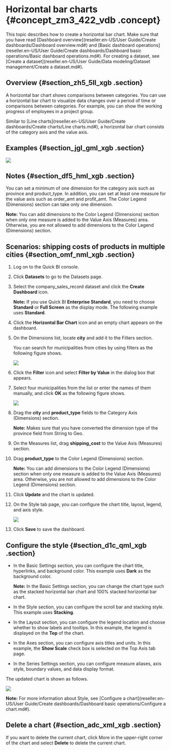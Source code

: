 # Horizontal bar charts {#concept_zm3_422_vdb .concept}

This topic describes how to create a horizontal bar chart. Make sure that you have read [Dashboard overview](reseller.en-US/User Guide/Create dashboards/Dashboard overview.md#) and [Basic dashboard operations](reseller.en-US/User Guide/Create dashboards/Dashboard basic operations/Basic dashboard operations.md#). For creating a dataset, see [Create a dataset](reseller.en-US/User Guide/Data modeling/Dataset management/Create a dataset.md#).

## Overview {#section_zh5_5ll_xgb .section}

A horizontal bar chart shows comparisons between categories. You can use a horizontal bar chart to visualize data changes over a period of time or comparisons between categories. For example, you can show the working progress of employees in a project group.

Similar to [Line charts](reseller.en-US/User Guide/Create dashboards/Create charts/Line charts.md#), a horizontal bar chart consists of the category axis and the value axis.

## Examples {#section_jgl_gml_xgb .section}

![](http://static-aliyun-doc.oss-cn-hangzhou.aliyuncs.com/assets/img/9127/15571402271695_en-US.png)

## Notes {#section_df5_hml_xgb .section}

You can set a minimum of one dimension for the category axis such as province and product\_type. In addition, you can set at least one measure for the value axis such as order\_amt and profit\_amt. The Color Legend \(Dimensions\) section can take only one dimension.

**Note:** You can add dimensions to the Color Legend \(Dimensions\) section when only one measure is added to the Value Axis \(Measures\) area. Otherwise, you are not allowed to add dimensions to the Color Legend \(Dimensions\) section.

## Scenarios: shipping costs of products in multiple cities {#section_omf_nml_xgb .section}

1.  Log on to the Quick BI console.
2.  Click **Datasets** to go to the Datasets page.
3.  Select the company\_sales\_record dataset and click the **Create Dashboard** icon.

    **Note:** If you use Quick BI **Enterprise Standard**, you need to choose **Standard** or **Full Screen** as the display mode. The following example uses **Standard**.

4.  Click the **Horizontal Bar Chart** icon and an empty chart appears on the dashboard.
5.  On the Dimensions list, locate **city** and add it to the Filters section.

    You can search for municipalities from cities by using filters as the following figure shows.

    ![](http://static-aliyun-doc.oss-cn-hangzhou.aliyuncs.com/assets/img/9127/15571402271691_en-US.png)

6.  Click the **Filter** icon and select **Filter by Value** in the dialog box that appears.
7.  Select four municipalities from the list or enter the names of them manually, and click **OK** as the following figure shows.

    ![](http://static-aliyun-doc.oss-cn-hangzhou.aliyuncs.com/assets/img/9127/155714022711402_en-US.png)

8.  Drag the **city** and **product\_type** fields to the Category Axis \(Dimensions\) section.

    **Note:** Makes sure that you have converted the dimension type of the province field from String to Geo.

9.  On the Measures list, drag **shipping\_cost** to the Value Axis \(Measures\) section.
10. Drag **product\_type** to the Color Legend \(Dimensions\) section.

    **Note:** You can add dimensions to the Color Legend \(Dimensions\) section when only one measure is added to the Value Axis \(Measures\) area. Otherwise, you are not allowed to add dimensions to the Color Legend \(Dimensions\) section.

11. Click **Update** and the chart is updated.
12. On the Style tab page, you can configure the chart title, layout, legend, and axis style.

    ![](http://static-aliyun-doc.oss-cn-hangzhou.aliyuncs.com/assets/img/9127/15571402271693_en-US.png)

13. Click **Save** to save the dashboard.

## Configure the style {#section_d1c_qml_xgb .section}

-   In the Basic Settings section, you can configure the chart title, hyperlinks, and background color. This example uses **Dark** as the background color.

    **Note:** In the Basic Settings section, you can change the chart type such as the stacked horizontal bar chart and 100% stacked horizontal bar chart.

-   In the Style section, you can configure the scroll bar and stacking style. This example uses **Stacking**.
-   In the Layout section, you can configure the legend location and choose whether to show labels and tooltips. In this example, the legend is displayed on the **Top** of the chart.
-   In the Axes section, you can configure axis titles and units. In this example, the **Show Scale** check box is selected on the Top Axis tab page.
-   In the Series Settings section, you can configure measure aliases, axis style, boundary values, and data display format.

The updated chart is shown as follows.

![](http://static-aliyun-doc.oss-cn-hangzhou.aliyuncs.com/assets/img/9127/15571402271695_en-US.png)

**Note:** For more information about Style, see [Configure a chart](reseller.en-US/User Guide/Create dashboards/Dashboard basic operations/Configure a chart.md#).

## Delete a chart {#section_adc_xml_xgb .section}

If you want to delete the current chart, click More in the upper-right corner of the chart and select **Delete** to delete the current chart.

